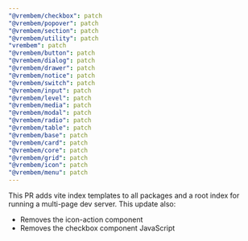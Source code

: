 ```yaml
---
"@vrembem/checkbox": patch
"@vrembem/popover": patch
"@vrembem/section": patch
"@vrembem/utility": patch
"vrembem": patch
"@vrembem/button": patch
"@vrembem/dialog": patch
"@vrembem/drawer": patch
"@vrembem/notice": patch
"@vrembem/switch": patch
"@vrembem/input": patch
"@vrembem/level": patch
"@vrembem/media": patch
"@vrembem/modal": patch
"@vrembem/radio": patch
"@vrembem/table": patch
"@vrembem/base": patch
"@vrembem/card": patch
"@vrembem/core": patch
"@vrembem/grid": patch
"@vrembem/icon": patch
"@vrembem/menu": patch
---
```


This PR adds vite index templates to all packages and a root index for running a multi-page dev server. This update also: 

- Removes the icon-action component
- Removes the checkbox component JavaScript
